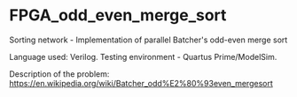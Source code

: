 # FPGA_odd_even_merge_sort
Sorting network - Implementation of parallel Batcher's odd-even merge sort

Language used: Verilog.
Testing environment - Quartus Prime/ModelSim.

Description of the problem: https://en.wikipedia.org/wiki/Batcher_odd%E2%80%93even_mergesort
